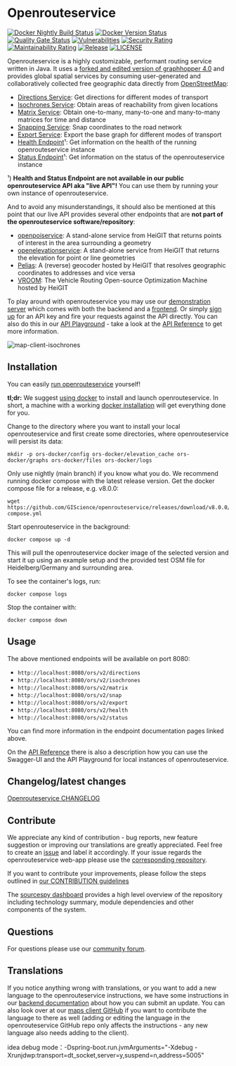 # Openrouteservice

[![Docker Nightly Build Status](https://img.shields.io/github/actions/workflow/status/GIScience/openrouteservice/docker-nightly-image.yml?style=flat&label=Docker%20Nightly&link=https%3A%2F%2Fhub.docker.com%2Fr%2Fheigit%2Fopenrouteservice%2Ftags)](https://hub.docker.com/r/heigit/openrouteservice/tags)
[![Docker Version Status](https://img.shields.io/github/actions/workflow/status/GIScience/openrouteservice/publish-tagged-release.yml?style=flat&label=Docker%20Latest&link=https%3A%2F%2Fhub.docker.com%2Fr%2Fheigit%2Fopenrouteservice%2Ftags)](https://hub.docker.com/r/heigit/openrouteservice/tags)
[![Quality Gate Status](https://sonarcloud.io/api/project_badges/measure?project=GIScience_openrouteservice&metric=alert_status)](https://sonarcloud.io/summary/new_code?id=GIScience_openrouteservice)
[![Vulnerabilities](https://sonarcloud.io/api/project_badges/measure?project=GIScience_openrouteservice&metric=vulnerabilities)](https://sonarcloud.io/summary/new_code?id=GIScience_openrouteservice)
[![Security Rating](https://sonarcloud.io/api/project_badges/measure?project=GIScience_openrouteservice&metric=security_rating)](https://sonarcloud.io/summary/new_code?id=GIScience_openrouteservice)
[![Maintainability Rating](https://sonarcloud.io/api/project_badges/measure?project=GIScience_openrouteservice&metric=sqale_rating)](https://sonarcloud.io/summary/new_code?id=GIScience_openrouteservice)
[![Release](https://img.shields.io/github/v/release/GIScience/openrouteservice)](https://github.com/GIScience/openrouteservice/releases/latest)
[![LICENSE](https://img.shields.io/github/license/GIScience/openrouteservice)](LICENSE)

Openrouteservice is a highly customizable, performant routing service written in Java. 
It uses a [forked and edited version of graphhopper 4.0](https://github.com/GIScience/graphhopper) 
and provides global spatial services by consuming user-generated and collaboratively collected free geographic data directly from [OpenStreetMap](http://www.openstreetmap.org): 

* [Directions Service](https://giscience.github.io/openrouteservice/api-reference/endpoints/directions/): Get directions for different modes of transport
* [Isochrones Service](https://giscience.github.io/openrouteservice/api-reference/endpoints/isochrones/): Obtain areas of reachability from given locations
* [Matrix Service](https://giscience.github.io/openrouteservice/api-reference/endpoints/matrix/): Obtain one-to-many, many-to-one and many-to-many matrices for time and distance
* [Snapping Service](https://giscience.github.io/openrouteservice/api-reference/endpoints/snapping/): Snap coordinates to the road network
* [Export Service](https://giscience.github.io/openrouteservice/api-reference/endpoints/export/): Export the base graph for different modes of transport
* [Health Endpoint](https://giscience.github.io/openrouteservice/api-reference/endpoints/health/)¹: Get information on the health of the running openrouteservice instance
* [Status Endpoint](https://giscience.github.io/openrouteservice/api-reference/endpoints/status/)¹: Get information on the status of the openrouteservice instance

¹) **Health and Status Endpoint are not available in our public openrouteservice API aka "live API"!** 
You can use them by running your own instance of openrouteservice.

And to avoid any misunderstandings, it should also be mentioned at this point that our live API provides several other endpoints 
that are **not part of the openrouteservice software/repository**:

* [openpoiservice](https://github.com/GIScience/openpoiservice): A stand-alone service from HeiGIT that returns points of interest in the area surrounding a geometry
* [openelevationservice](https://github.com/GIScience/openelevationservice): A stand-alone service from HeiGIT that returns the elevation for point or line geometries
* [Pelias](https://www.pelias.io): A (reverse) geocoder hosted by HeiGIT that resolves geographic coordinates to addresses and vice versa
* [VROOM](https://github.com/VROOM-Project/vroom): The Vehicle Routing Open-source Optimization Machine hosted by HeiGIT 

To play around with openrouteservice you may use our [demonstration server](https://maps.openrouteservice.org) which comes with both the backend and a [frontend](https://github.com/GIScience/ors-map-client). 
Or simply [sign up](https://openrouteservice.org/dev/#/signup) for an API key and fire your requests against the API directly.
You can also do this in our [API Playground](https://openrouteservice.org/dev/#/api-docs) - take a look at the [API Reference](https://giscience.github.io/openrouteservice/api-reference/) to get more information.

![map-client-isochrones](docs/public/map-client-isochrones.png)


## Installation

You can easily [run openrouteservice](https://giscience.github.io/openrouteservice/run-instance/) yourself! 

**tl;dr:** We suggest [using docker](https://giscience.github.io/openrouteservice/run-instance/running-with-docker) to install and launch openrouteservice. 
In short, a machine with a working [docker installation](https://www.digitalocean.com/community/tutorial_collections/how-to-install-and-use-docker) will get everything done for you. 

Change to the directory where you want to install your local openrouteservice and first create some directories, where openrouteservice will persist its data:
```shell
mkdir -p ors-docker/config ors-docker/elevation_cache ors-docker/graphs ors-docker/files ors-docker/logs
```

Only use nightly (main branch) if you know what you do. 
We recommend running docker compose with the latest release version. 
Get the docker compose file for a release, e.g. v8.0.0: 
```shell
wget https://github.com/GIScience/openrouteservice/releases/download/v8.0.0/docker-compose.yml
```

Start openrouteservice in the background:
```shell
docker compose up -d
```

This will pull the openrouteservice docker image of the selected version and start it up using an example setup
and the provided test OSM file for Heidelberg/Germany and surrounding area.

To see the container's logs, run:
```shell
docker compose logs 
```

Stop the container with:
```shell
docker compose down
```

## Usage

The above mentioned endpoints will be available on port 8080:

- `http://localhost:8080/ors/v2/directions`
- `http://localhost:8080/ors/v2/isochrones`
- `http://localhost:8080/ors/v2/matrix`
- `http://localhost:8080/ors/v2/snap`
- `http://localhost:8080/ors/v2/export`
- `http://localhost:8080/ors/v2/health`
- `http://localhost:8080/ors/v2/status`

You can find more information in the endpoint documentation pages linked above.

On the [API Reference](https://giscience.github.io/openrouteservice/api-reference/) there is also a description
how you can use the Swagger-UI and the API Playground for local instances of openrouteservice.


## Changelog/latest changes

[Openrouteservice CHANGELOG](https://github.com/GIScience/openrouteservice/blob/main/CHANGELOG.md)


## Contribute

We appreciate any kind of contribution - bug reports, new feature suggestion or improving our translations are greatly appreciated. Feel free to create an [issue](https://github.com/GIScience/openrouteservice/issues) and label it accordingly. If your issue regards the openrouteservice web-app please use the [corresponding repository](https://github.com/GIScience/ors-map-client/issues).

If you want to contribute your improvements, please follow the steps outlined in [our CONTRIBUTION guidelines](./CONTRIBUTE.md)

The [sourcespy dashboard](https://sourcespy.com/github/giscienceopenrouteservice/) provides a high level overview of the repository including technology summary, module dependencies and other components of the system.


## Questions

For questions please use our [community forum](https://ask.openrouteservice.org).


## Translations

If you notice anything wrong with translations, or you want to add a new language to the openrouteservice instructions, we have some instructions in our [backend documentation](https://GIScience.github.io/openrouteservice/contributing/contributing-translations) about how you can submit an update. You can also look over at our [maps client GitHub](https://github.com/GIScience/ors-map-client/#add-language) if you want to contribute the language to there as well (adding or editing the language in the openrouteservice GitHub repo only affects the instructions - any new language also needs adding to the client).

idea debug mode：-Dspring-boot.run.jvmArguments="-Xdebug -Xrunjdwp:transport=dt_socket,server=y,suspend=n,address=5005"
